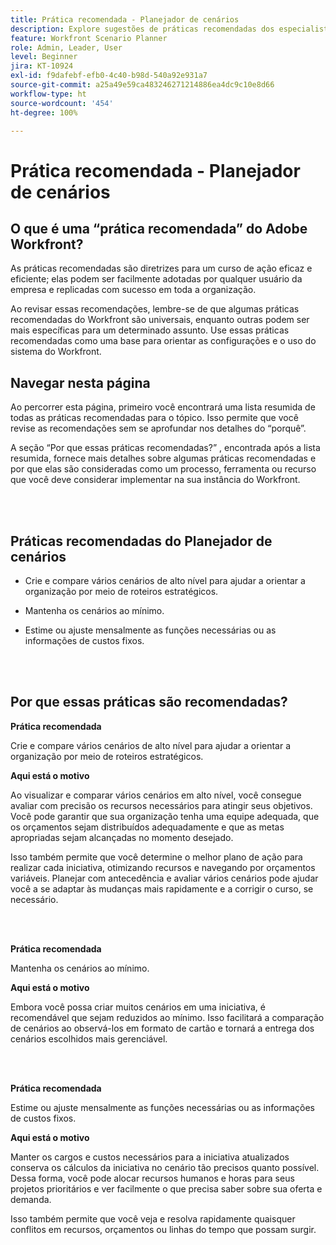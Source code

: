 ```yaml
---
title: Prática recomendada - Planejador de cenários
description: Explore sugestões de práticas recomendadas dos especialistas do Adobe Workfront sobre a ferramenta Planejador de cenários.
feature: Workfront Scenario Planner
role: Admin, Leader, User
level: Beginner
jira: KT-10924
exl-id: f9dafebf-efb0-4c40-b98d-540a92e931a7
source-git-commit: a25a49e59ca483246271214886ea4dc9c10e8d66
workflow-type: ht
source-wordcount: '454'
ht-degree: 100%

---
```


# Prática recomendada - Planejador de cenários

## O que é uma “prática recomendada” do Adobe Workfront?

As práticas recomendadas são diretrizes para um curso de ação eficaz e eficiente; elas podem ser facilmente adotadas por qualquer usuário da empresa e replicadas com sucesso em toda a organização.

Ao revisar essas recomendações, lembre-se de que algumas práticas recomendadas do Workfront são universais, enquanto outras podem ser mais específicas para um determinado assunto. Use essas práticas recomendadas como uma base para orientar as configurações e o uso do sistema do Workfront.

## Navegar nesta página

Ao percorrer esta página, primeiro você encontrará uma lista resumida de todas as práticas recomendadas para o tópico. Isso permite que você revise as recomendações sem se aprofundar nos detalhes do “porquê”.

A seção “Por que essas práticas recomendadas?” , encontrada após a lista resumida, fornece mais detalhes sobre algumas práticas recomendadas e por que elas são consideradas como um processo, ferramenta ou recurso que você deve considerar implementar na sua instância do Workfront.

</br>
</br>

## Práticas recomendadas do Planejador de cenários

* Crie e compare vários cenários de alto nível para ajudar a orientar a organização por meio de roteiros estratégicos.

* Mantenha os cenários ao mínimo.

* Estime ou ajuste mensalmente as funções necessárias ou as informações de custos fixos.

</br>
</br>

## Por que essas práticas são recomendadas?

**Prática recomendada**

Crie e compare vários cenários de alto nível para ajudar a orientar a organização por meio de roteiros estratégicos.



**Aqui está o motivo**

Ao visualizar e comparar vários cenários em alto nível, você consegue avaliar com precisão os recursos necessários para atingir seus objetivos. Você pode garantir que sua organização tenha uma equipe adequada, que os orçamentos sejam distribuídos adequadamente e que as metas apropriadas sejam alcançadas no momento desejado.



Isso também permite que você determine o melhor plano de ação para realizar cada iniciativa, otimizando recursos e navegando por orçamentos variáveis. Planejar com antecedência e avaliar vários cenários pode ajudar você a se adaptar às mudanças mais rapidamente e a corrigir o curso, se necessário.

</br>
</br>

**Prática recomendada**

Mantenha os cenários ao mínimo.



**Aqui está o motivo**

Embora você possa criar muitos cenários em uma iniciativa, é recomendável que sejam reduzidos ao mínimo. Isso facilitará a comparação de cenários ao observá-los em formato de cartão e tornará a entrega dos cenários escolhidos mais gerenciável.

</br>
</br>

**Prática recomendada**

Estime ou ajuste mensalmente as funções necessárias ou as informações de custos fixos.

**Aqui está o motivo**

Manter os cargos e custos necessários para a iniciativa atualizados conserva os cálculos da iniciativa no cenário tão precisos quanto possível. Dessa forma, você pode alocar recursos humanos e horas para seus projetos prioritários e ver facilmente o que precisa saber sobre sua oferta e demanda.



Isso também permite que você veja e resolva rapidamente quaisquer conflitos em recursos, orçamentos ou linhas do tempo que possam surgir.
